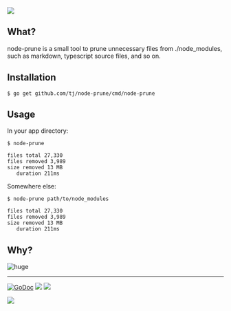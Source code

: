 <img src="http://tjholowaychuk.com:6000/svg/title/NODE/PRUNE">

## What?

node-prune is a small tool to prune unnecessary files from ./node_modules, such as markdown, typescript source files, and so on.

## Installation

```
$ go get github.com/tj/node-prune/cmd/node-prune
```

## Usage

In your app directory:

```
$ node-prune

files total 27,330
files removed 3,989
size removed 13 MB
   duration 211ms
```

Somewhere else:

```
$ node-prune path/to/node_modules

files total 27,330
files removed 3,989
size removed 13 MB
   duration 211ms
```

## Why?

![huge](https://pbs.twimg.com/media/DEIV_1XWsAAlY29.jpg)

---

[![GoDoc](https://godoc.org/github.com/tj/node-prune?status.svg)](https://godoc.org/github.com/tj/node-prune)
![](https://img.shields.io/badge/license-MIT-blue.svg)
![](https://img.shields.io/badge/status-stable-green.svg)

<a href="https://apex.sh"><img src="http://tjholowaychuk.com:6000/svg/sponsor"></a>
